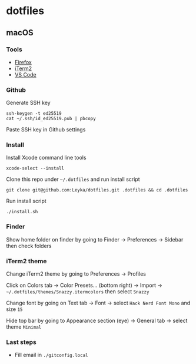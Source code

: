 # dotfiles

## macOS

### Tools

- [Firefox](https://www.mozilla.org/en-CA/firefox/new/)
- [iTerm2](https://iterm2.com/downloads.html)
- [VS Code](https://code.visualstudio.com/)

### Github

Generate SSH key

```
ssh-keygen -t ed25519
cat ~/.ssh/id_ed25519.pub | pbcopy
```

Paste SSH key in Github settings

### Install

Install Xcode command line tools

```
xcode-select --install
```

Clone this repo under `~/.dotfiles` and run install script

```
git clone git@github.com:Leyka/dotfiles.git .dotfiles && cd .dotfiles
```

Run install script

```
./install.sh
```

### Finder

Show home folder on finder by going to Finder -> Preferences -> Sidebar then check folders

### iTerm2 theme

Change iTerm2 theme by going to Preferences -> Profiles

Click on Colors tab -> Color Presets... (bottom right) -> Import -> `~/.dotfiles/themes/Snazzy.itermcolors` then select `Snazzy`

Change font by going on Text tab -> Font -> select `Hack Nerd Font Mono` and size `15`

Hide top bar by going to Appearance section (eye) -> General tab -> select theme `Minimal`

### Last steps

- Fill email in `./gitconfig.local`
